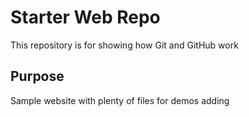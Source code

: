 # Starter Web Repo

This repository is for showing how Git and GitHub work

## Purpose

Sample website with plenty of files for demos
adding